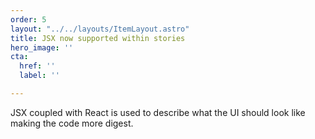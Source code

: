 ```yaml
---
order: 5
layout: "../../layouts/ItemLayout.astro"
title: JSX now supported within stories
hero_image: ''
cta:
  href: ''
  label: ''

---
```

JSX coupled with React is used to describe what the UI should look like making the code more digest.